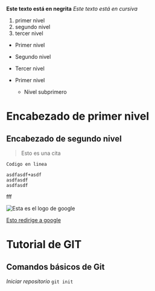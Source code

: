
**Este texto está en negrita**
*Este texto está en cursiva*

1. primer nivel
2. segundo nivel
3. tercer nivel

* Primer nivel
* Segundo nivel
* Tercer nivel

* Primer nivel
  * Nivel subprimero

# Encabezado de primer nivel
## Encabezado de segundo nivel

> Esto es una cita

`Codigo en linea`

~~~
asdfasdf+asdf
asdfasdf
asdfasdf
~~~
fff

![Esta es el logo de google](http://www.colemancbx.com/wp-content/uploads/2015/09/Logo-Google.jpg)

[Esto redirige a google](http://www.google.es)



# Tutorial de GIT

## Comandos básicos de Git

*Iniciar repositorio*
`git init`
